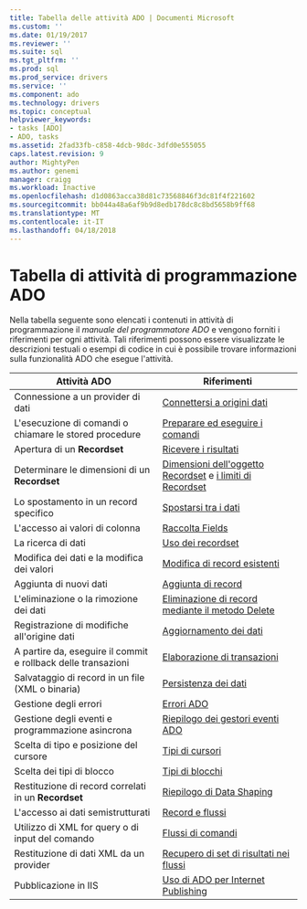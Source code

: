 ```yaml
---
title: Tabella delle attività ADO | Documenti Microsoft
ms.custom: ''
ms.date: 01/19/2017
ms.reviewer: ''
ms.suite: sql
ms.tgt_pltfrm: ''
ms.prod: sql
ms.prod_service: drivers
ms.service: ''
ms.component: ado
ms.technology: drivers
ms.topic: conceptual
helpviewer_keywords:
- tasks [ADO]
- ADO, tasks
ms.assetid: 2fad33fb-c858-4dcb-98dc-3dfd0e555055
caps.latest.revision: 9
author: MightyPen
ms.author: genemi
manager: craigg
ms.workload: Inactive
ms.openlocfilehash: d1d0863acca38d81c73568846f3dc81f4f221602
ms.sourcegitcommit: bb044a48a6af9b9d8edb178dc8c8bd5658b9ff68
ms.translationtype: MT
ms.contentlocale: it-IT
ms.lasthandoff: 04/18/2018
---
```

# <a name="ado-programming-task-table"></a>Tabella di attività di programmazione ADO
Nella tabella seguente sono elencati i contenuti in attività di programmazione il *manuale del programmatore ADO* e vengono forniti i riferimenti per ogni attività. Tali riferimenti possono essere visualizzate le descrizioni testuali o esempi di codice in cui è possibile trovare informazioni sulla funzionalità ADO che esegue l'attività.

|Attività ADO|Riferimenti|
|--------------|----------------|
|Connessione a un provider di dati|[Connettersi a origini dati](../../ado/guide/data/connecting-to-data-sources.md)|
|L'esecuzione di comandi o chiamare le stored procedure|[Preparare ed eseguire i comandi](../../ado/guide/data/preparing-and-executing-commands.md)|
|Apertura di un **Recordset**|[Ricevere i risultati](../../ado/guide/data/receiving-results.md)|
|Determinare le dimensioni di un **Recordset**|[Dimensioni dell'oggetto Recordset](../../ado/guide/data/current-record-and-size-of-recordset.md) e [i limiti di Recordset](../../ado/guide/data/boundaries-of-a-recordset.md)|
|Lo spostamento in un record specifico|[Spostarsi tra i dati](../../ado/guide/data/navigating-through-data.md)|
|L'accesso ai valori di colonna|[Raccolta Fields](../../ado/guide/data/the-fields-collection.md)|
|La ricerca di dati|[Uso dei recordset](../../ado/guide/data/working-with-recordsets.md)|
|Modifica dei dati e la modifica dei valori|[Modifica di record esistenti](../../ado/guide/data/editing-existing-records.md)|
|Aggiunta di nuovi dati|[Aggiunta di record](../../ado/guide/data/adding-records.md)|
|L'eliminazione o la rimozione dei dati|[Eliminazione di record mediante il metodo Delete](../../ado/guide/data/deleting-records-using-the-delete-method.md)|
|Registrazione di modifiche all'origine dati|[Aggiornamento dei dati](../../ado/guide/data/updating-data.md)|
|A partire da, eseguire il commit e rollback delle transazioni|[Elaborazione di transazioni](../../ado/guide/data/transaction-processing.md)|
|Salvataggio di record in un file (XML o binaria)|[Persistenza dei dati](../../ado/guide/data/persisting-data.md)|
|Gestione degli errori|[Errori ADO](../../ado/guide/data/ado-errors.md)|
|Gestione degli eventi e programmazione asincrona|[Riepilogo dei gestori eventi ADO](../../ado/guide/data/ado-event-handler-summary.md)|
|Scelta di tipo e posizione del cursore|[Tipi di cursori](../../ado/guide/data/types-of-cursors-ado.md)|
|Scelta dei tipi di blocco|[Tipi di blocchi](../../ado/guide/data/types-of-locks.md)|
|Restituzione di record correlati in un **Recordset**|[Riepilogo di Data Shaping](../../ado/guide/data/data-shaping-overview.md)|
|L'accesso ai dati semistrutturati|[Record e flussi](../../ado/guide/data/records-and-streams.md)|
|Utilizzo di XML for query o di input del comando|[Flussi di comandi](../../ado/guide/data/command-streams.md)|
|Restituzione di dati XML da un provider|[Recupero di set di risultati nei flussi](../../ado/guide/data/retrieving-resultsets-into-streams.md)|
|Pubblicazione in IIS|[Uso di ADO per Internet Publishing](../../ado/guide/data/using-ado-for-internet-publishing.md)|

